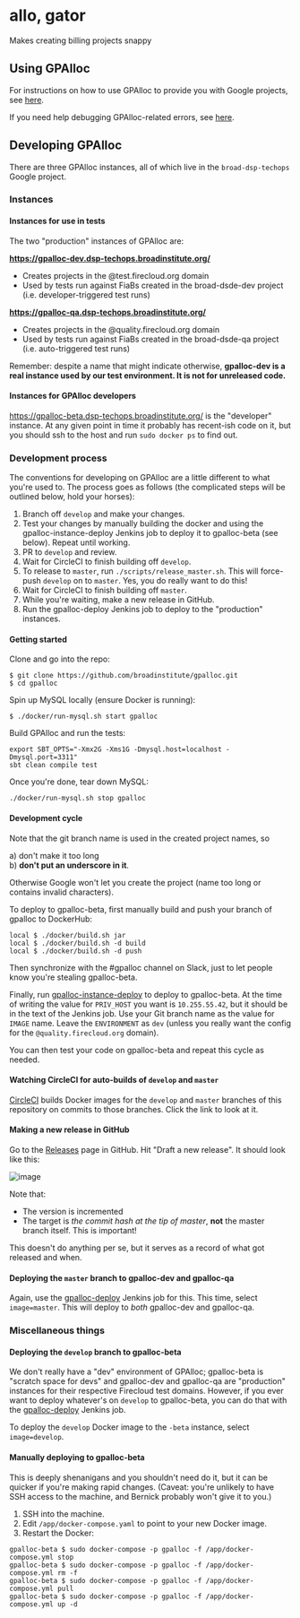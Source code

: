 # allo, gator

Makes creating billing projects snappy

## Using GPAlloc

For instructions on how to use GPAlloc to provide you with Google projects, see [here](USAGE.md).

If you need help debugging GPAlloc-related errors, see [here](HELP.md).

## Developing GPAlloc

There are three GPAlloc instances, all of which live in the `broad-dsp-techops` Google project.

### Instances

#### Instances for use in tests

The two "production" instances of GPAlloc are:

**https://gpalloc-dev.dsp-techops.broadinstitute.org/**

* Creates projects in the @test.firecloud.org domain
* Used by tests run against FiaBs created in the broad-dsde-dev project (i.e. developer-triggered test runs)

**https://gpalloc-qa.dsp-techops.broadinstitute.org/**

* Creates projects in the @quality.firecloud.org domain
* Used by tests run against FiaBs created in the broad-dsde-qa project (i.e. auto-triggered test runs)

Remember: despite a name that might indicate otherwise, **gpalloc-dev is a real instance used by our test environment. It is not for unreleased code.**

#### Instances for GPAlloc developers

https://gpalloc-beta.dsp-techops.broadinstitute.org/ is the "developer" instance. At any given point in time it probably has recent-ish code on it, but you should ssh to the host and run `sudo docker ps` to find out.

### Development process

The conventions for developing on GPAlloc are a little different to what you're used to. The process goes as follows (the complicated steps will be outlined below, hold your horses):

1. Branch off `develop` and make your changes.
2. Test your changes by manually building the docker and using the gpalloc-instance-deploy Jenkins job to deploy it to gpalloc-beta (see below). Repeat until working.
3. PR to `develop` and review.
4. Wait for CircleCI to finish building off `develop`.
5. To release to `master`, run `./scripts/release_master.sh`. This will force-push `develop` on to `master`. Yes, you do really want to do this!
6. Wait for CircleCI to finish building off `master`.
7. While you're waiting, make a new release in GitHub.
8. Run the gpalloc-deploy Jenkins job to deploy to the "production" instances.

#### Getting started

Clone and go into the repo:
```
$ git clone https://github.com/broadinstitute/gpalloc.git
$ cd gpalloc
```
Spin up MySQL locally (ensure Docker is running):
```
$ ./docker/run-mysql.sh start gpalloc
```
Build GPAlloc and run the tests:
```
export SBT_OPTS="-Xmx2G -Xms1G -Dmysql.host=localhost -Dmysql.port=3311"
sbt clean compile test
```
Once you're done, tear down MySQL:
```
./docker/run-mysql.sh stop gpalloc
```

#### Development cycle

Note that the git branch name is used in the created project names, so  

a) don't make it too long  
b) **don't put an underscore in it**.  

Otherwise Google won't let you create the project (name too long or contains invalid characters).

To deploy to gpalloc-beta, first manually build and push your branch of gpalloc to DockerHub:
  
```
local $ ./docker/build.sh jar
local $ ./docker/build.sh -d build
local $ ./docker/build.sh -d push
```

Then synchronize with the #gpalloc channel on Slack, just to let people know you're stealing gpalloc-beta.

Finally, run [gpalloc-instance-deploy](https://fc-jenkins.dsp-techops.broadinstitute.org/job/gpalloc-instance-deploy/) to deploy to gpalloc-beta. At the time of writing the value for `PRIV_HOST` you want is `10.255.55.42`, but it should be in the text of the Jenkins job. Use your Git branch name as the value for `IMAGE` name. Leave the `ENVIRONMENT` as `dev` (unless you really want the config for the `@quality.firecloud.org` domain).

You can then test your code on gpalloc-beta and repeat this cycle as needed.

#### Watching CircleCI for auto-builds of `develop` and `master`

[CircleCI](https://circleci.com/gh/broadinstitute/gpalloc) builds Docker images for the `develop` and `master` branches of this repository on commits to those branches. Click the link to look at it.

#### Making a new release in GitHub

Go to the [Releases](https://github.com/broadinstitute/gpalloc/releases) page in GitHub. Hit "Draft a new release". It should look like this:

![image](https://user-images.githubusercontent.com/775136/47816312-2e00c480-dd29-11e8-9e1f-e5d8c9cd007b.png)

Note that:
* The version is incremented
* The target is _the commit hash at the tip of master_, **not** the master branch itself. This is important!

This doesn't do anything per se, but it serves as a record of what got released and when.

#### Deploying the `master` branch to gpalloc-dev and gpalloc-qa

Again, use the [gpalloc-deploy](https://fc-jenkins.dsp-techops.broadinstitute.org/job/gpalloc-deploy/) Jenkins job for this. This time, select `image=master`. This will deploy to _both_ gpalloc-dev and gpalloc-qa.

### Miscellaneous things

#### Deploying the `develop` branch to gpalloc-beta

We don't really have a "dev" environment of GPAlloc; gpalloc-beta is "scratch space for devs" and gpalloc-dev and gpalloc-qa are "production" instances for their respective Firecloud test domains. However, if you ever want to deploy whatever's on `develop` to gpalloc-beta, you can do that with the [gpalloc-deploy](https://fc-jenkins.dsp-techops.broadinstitute.org/job/gpalloc-deploy/) Jenkins job.

To deploy the `develop` Docker image to the `-beta` instance, select `image=develop`.

#### Manually deploying to gpalloc-beta

This is deeply shenanigans and you shouldn't need do it, but it can be quicker if you're making rapid changes. (Caveat: you're unlikely to have SSH access to the machine, and Bernick probably won't give it to you.)

1. SSH into the machine.
2. Edit `/app/docker-compose.yaml` to point to your new Docker image.
3. Restart the Docker:
```
gpalloc-beta $ sudo docker-compose -p gpalloc -f /app/docker-compose.yml stop
gpalloc-beta $ sudo docker-compose -p gpalloc -f /app/docker-compose.yml rm -f
gpalloc-beta $ sudo docker-compose -p gpalloc -f /app/docker-compose.yml pull
gpalloc-beta $ sudo docker-compose -p gpalloc -f /app/docker-compose.yml up -d
```
